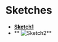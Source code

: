 # Sketches

* **[Sketch1](https://raw.githubusercontent.com/UsabilityEngineering/ShoeExpert/6a1e003398f0671f36f41c7f43810aa1486a0fdd/sketches/IMG_2981.jpeg)**  
* ** ![Sketch2](/UsabilityEngineering/sketches/shoe_expert_sketch.jpg)**
